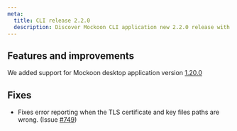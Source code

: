 ```yaml
---
meta:
  title: CLI release 2.2.0
  description: Discover Mockoon CLI application new 2.2.0 release with support for desktop application v1.20.0 new features
---
```


## Features and improvements

We added support for Mockoon desktop application version [1.20.0](/releases/desktop/1.20.0/)

## Fixes

- Fixes error reporting when the TLS certificate and key files paths are wrong. (Issue [#749](https://github.com/mockoon/mockoon/issues/749))
